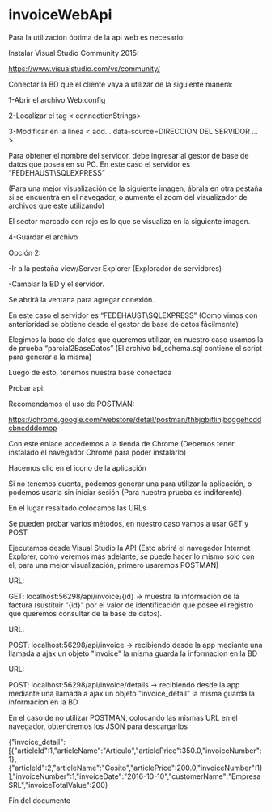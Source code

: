 # invoiceWebApi

Para la utilización óptima de la api web es necesario:

Instalar Visual Studio Community 2015:

https://www.visualstudio.com/vs/community/

Conectar la BD que el cliente vaya a utilizar de la siguiente manera:

1-Abrir el archivo Web.config

2-Localizar el tag < connectionStrings>

3-Modificar en la linea < add... data-source=DIRECCION DEL SERVIDOR ... >

Para obtener el nombre del servidor, debe ingresar al gestor de base de datos que posea en su PC. En este caso el servidor es “FEDEHAUST\SQLEXPRESS”

(Para una mejor visualización de la siguiente imagen, ábrala en otra pestaña si se encuentra en el navegador, o aumente el zoom del visualizador de archivos que esté utilizando)

El sector marcado con rojo es lo que se visualiza en la siguiente imagen.

4-Guardar el archivo

Opción 2:

-Ir a la pestaña view/Server Explorer (Explorador de servidores)

-Cambiar la BD y el servidor.

Se abrirá la ventana para agregar conexión.

En este caso el servidor es “FEDEHAUST\SQLEXPRESS” (Como vimos con anterioridad se obtiene desde el gestor de base de datos fácilmente)

Elegimos la base de datos que queremos utilizar, en nuestro caso usamos la de prueba “parcial2BaseDatos” (El archivo bd_schema.sql contiene el script para generar a la misma)

Luego de esto, tenemos nuestra base conectada

Probar api:

Recomendamos el uso de POSTMAN:

https://chrome.google.com/webstore/detail/postman/fhbjgbiflinjbdggehcddcbncdddomop

Con este enlace accedemos a la tienda de Chrome (Debemos tener instalado el navegador Chrome para poder instalarlo)

Hacemos clic en el icono de la aplicación

Si no tenemos cuenta, podemos generar una para utilizar la aplicación, o podemos usarla sin iniciar sesión (Para nuestra prueba es indiferente).

En el lugar resaltado colocamos las URLs

Se pueden probar varios métodos, en nuestro caso vamos a usar GET y POST

Ejecutamos desde Visual Studio la API (Esto abrirá el navegador Internet Explorer, como veremos más adelante, se puede hacer lo mismo solo con él, para una mejor visualización, primero usaremos POSTMAN)

URL:

GET: localhost:56298/api/invoice/{id} -> muestra la informacion de la factura (sustituir “{id}” por el valor de identificación que posee el registro que queremos consultar de la base de datos).

URL:

POST: localhost:56298/api/invoice -> recibiendo desde la app mediante una llamada a ajax un objeto "invoice" la misma guarda la informacion en la BD

URL:

POST: localhost:56298/api/invoice/details -> recibiendo desde la app mediante una llamada a ajax un objeto "invoice_detail" la misma guarda la informacion en la BD

En el caso de no utilizar POSTMAN, colocando las mismas URL en el navegador, obtendremos los JSON para descargarlos

{"invoice_detail":[{"articleId":1,"articleName":"Articulo","articlePrice":350.0,"invoiceNumber":1},{"articleId":2,"articleName":"Cosito","articlePrice":200.0,"invoiceNumber":1}],"invoiceNumber":1,"invoiceDate":"2016-10-10","customerName":"Empresa SRL","invoiceTotalValue":200}

Fin del documento
